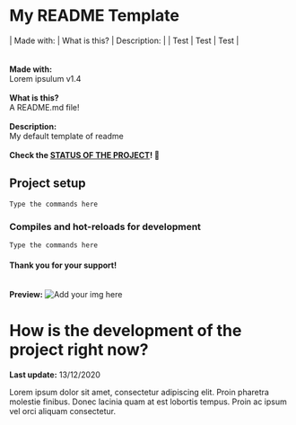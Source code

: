 # My README Template
| Made with: | What is this? | Description: |
| Test       | Test          | Test         |
<br/><br/><br/>
<b>Made with:</b><br/>
Lorem ipsulum v1.4
<br/><br/>
<b>What is this?</b><br/>
A README.md file!
<br/><br/>
<b>Description:</b><br/>
My default template of readme
<br/><br/>
<b>Check the [STATUS OF THE PROJECT](#How-is-the-development-of-the-project-right-now)! &#128150;</b>

## Project setup
```
Type the commands here
```

### Compiles and hot-reloads for development
```
Type the commands here
```

#### Thank you for your support!
<br>
<b>Preview:</b>
<img src="overview.png" alt="Add your img here" />


# How is the development of the project right now?
<b>Last update:</b> 13/12/2020

Lorem ipsum dolor sit amet, consectetur adipiscing elit. Proin pharetra molestie finibus. Donec lacinia quam at est lobortis tempus. Proin ac ipsum vel orci aliquam consectetur.